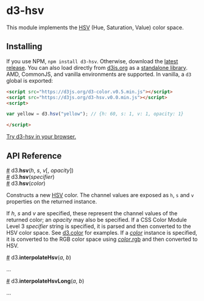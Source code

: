 # d3-hsv

This module implements the [HSV](https://en.wikipedia.org/wiki/HSL_and_HSV) (Hue, Saturation, Value) color space.

## Installing

If you use NPM, `npm install d3-hsv`. Otherwise, download the [latest release](https://github.com/d3/d3-hsv/releases/latest). You can also load directly from [d3js.org](https://d3js.org) as a [standalone library](https://d3js.org/d3-hsv.v0.0.min.js). AMD, CommonJS, and vanilla environments are supported. In vanilla, a `d3` global is exported:

```html
<script src="https://d3js.org/d3-color.v0.5.min.js"></script>
<script src="https://d3js.org/d3-hsv.v0.0.min.js"></script>
<script>

var yellow = d3.hsv("yellow"); // {h: 60, s: 1, v: 1, opacity: 1}

</script>
```

[Try d3-hsv in your browser.](https://tonicdev.com/npm/d3-hsv)

## API Reference

<a name="hsv" href="#hsv">#</a> d3.<b>hsv</b>(<i>h</i>, <i>s</i>, <i>v</i>[, <i>opacity</i>])<br>
<a href="#hsv">#</a> d3.<b>hsv</b>(<i>specifier</i>)<br>
<a href="#hsv">#</a> d3.<b>hsv</b>(<i>color</i>)<br>

Constructs a new [HSV](https://en.wikipedia.org/wiki/HSL_and_HSV) color. The channel values are exposed as `h`, `s` and `v` properties on the returned instance.

If *h*, *s* and *v* are specified, these represent the channel values of the returned color; an *opacity* may also be specified. If a CSS Color Module Level 3 *specifier* string is specified, it is parsed and then converted to the HSV color space. See [d3.color](https://github.com/d3/d3-color#color) for examples. If a [*color*](https://github.com/d3/d3-color#color) instance is specified, it is converted to the RGB color space using [*color*.rgb](https://github.com/d3/d3-color#color_rgb) and then converted to HSV.

<a href="#interpolateHsv">#</a> d3.<b>interpolateHsv</b>(<i>a</i>, <i>b</i>)<br>

…

<a href="#interpolateHsvLong">#</a> d3.<b>interpolateHsvLong</b>(<i>a</i>, <i>b</i>)<br>

…
